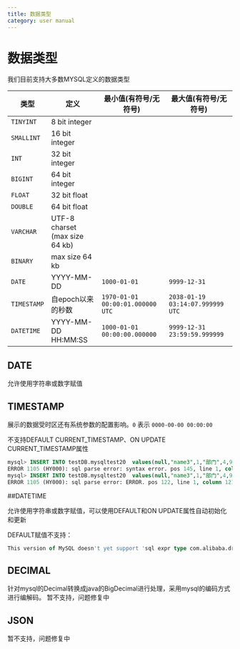```yaml
---
title: 数据类型
category: user manual
---
```


# 数据类型
我们目前支持大多数MYSQL定义的数据类型

| 类型        | 定义 | 最小值(有符号/无符号) | 最大值(有符号/无符号) |
| ----------- |----------|-----------------------| --------------------- |
| `TINYINT`   | 8 bit integer         |               |              |
| `SMALLINT`  | 16 bit integer        |             |          |
| `INT` | 32 bit integer       |           |     |
| `BIGINT`       | 64 bit integer       |        |  |
| `FLOAT`    | 32 bit float        |  |  |
| `DOUBLE`    | 64 bit float        |  |  |
| `VARCHAR`    | UTF-8 charset (max size 64 kb)        |  |  |
| `BINARY`    | max size 64 kb       |  |  |
| `DATE`    | YYYY-MM-DD       | `1000-01-01` |  `9999-12-31`|
| `TIMESTAMP`    | 自epoch以来的秒数        | `1970-01-01 00:00:01.000000 UTC` | `2038-01-19 03:14:07.999999 UTC`|
| `DATETIME`    | YYYY-MM-DD HH:MM:SS        | `1000-01-01 00:00:00.000000` | `9999-12-31 23:59:59.999999`|



## DATE
允许使用字符串或数字赋值

## TIMESTAMP
展示的数据受时区还有系统参数的配置影响。`0` 表示 `0000-00-00 00:00:00` 

不支持DEFAULT CURRENT_TIMESTAMP、ON UPDATE CURRENT_TIMESTAMP属性
```sql
mysql> INSERT INTO testDB.mysqltest20  values(null,"name3",1,"部门",4,99,"特长","我的地址",1,2,10,5,0.34,9.01,'字符串','binary','7985877',DEFAULT CURRENT_TIMESTAMP);
ERROR 1105 (HY000): sql parse error: syntax error. pos 145, line 1, column 128, token IDENTIFIER CURRENT_TIMESTAMP
mysql> INSERT INTO testDB.mysqltest20  values(null,"name3",1,"部门",4,99,"特长","我的地址",1,2,10,5,0.34,9.01,'字符串','binary','7985877',ON UPDATE CURRENT_TIMESTAMP);
ERROR 1105 (HY000): sql parse error: ERROR. pos 122, line 1, column 121, token ON
```

##DATETIME

允许使用字符串或数字赋值，可以使用DEFAULT和ON UPDATE属性自动初始化和更新

DEFAULT赋值不支持：
```sql
This version of MySQL doesn't yet support 'sql expr type com.alibaba.druid.sql.ast.expr.SQLDefaultExpr'
```

## DECIMAL
针对mysql的Decimal转换成java的BigDecimal进行处理，采用mysql的编码方式进行编解码。
暂不支持，问题修复中

## JSON
暂不支持，问题修复中
